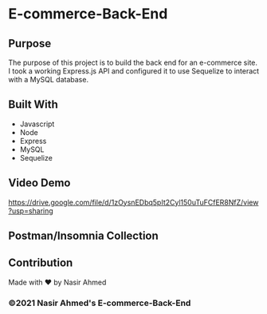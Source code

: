 # E-commerce-Back-End

## Purpose
The purpose of this project is to build the back end for an e-commerce site. I took a working Express.js API and configured it to use Sequelize to interact with a MySQL database.

## Built With
* Javascript
* Node
* Express
* MySQL
* Sequelize

## Video Demo
https://drive.google.com/file/d/1zOysnEDbq5pIt2Cyl150uTuFCfER8NfZ/view?usp=sharing

## Postman/Insomnia Collection


## Contribution
Made with ❤️ by Nasir Ahmed

### ©️2021 Nasir Ahmed's E-commerce-Back-End
